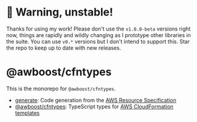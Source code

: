 # 🚧 Warning, unstable!

Thanks for using my work! Please don't use the `v1.0.0-beta` versions right now, things are rapidly and wildly changing as I prototype other libraries in the suite. You can use `v0.*` versions but I don't intend to support this. Star the repo to keep up to date with new releases.

# @awboost/cfntypes

This is the monorepo for `@awboost/cfntypes`.

- [generate](./packages/generate/): Code generation from the [AWS Resource Specification](https://docs.aws.amazon.com/AWSCloudFormation/latest/UserGuide/cfn-resource-specification.html)
- [@awboost/cfntypes](./packages/cfntypes/README.md): TypeScript types for [AWS CloudFormation templates](https://docs.aws.amazon.com/AWSCloudFormation/latest/UserGuide/template-anatomy.html)

